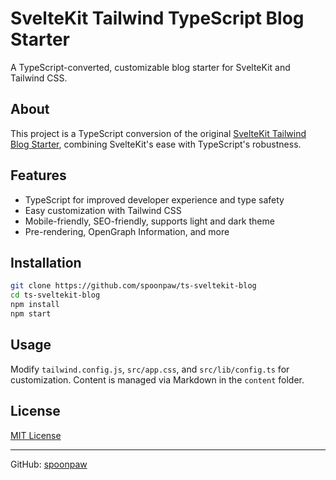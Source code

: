 
# SvelteKit Tailwind TypeScript Blog Starter

A TypeScript-converted, customizable blog starter for SvelteKit and Tailwind CSS.

## About

This project is a TypeScript conversion of the original [SvelteKit Tailwind Blog Starter](https://github.com/akiarostami/sveltekit-tailwind-blog-starter), combining SvelteKit's ease with TypeScript's robustness.

## Features

- TypeScript for improved developer experience and type safety
- Easy customization with Tailwind CSS
- Mobile-friendly, SEO-friendly, supports light and dark theme
- Pre-rendering, OpenGraph Information, and more

## Installation

```bash
git clone https://github.com/spoonpaw/ts-sveltekit-blog
cd ts-sveltekit-blog
npm install
npm start
```

## Usage

Modify `tailwind.config.js`, `src/app.css`, and `src/lib/config.ts` for customization. Content is managed via Markdown in the `content` folder.

## License

[MIT License](https://github.com/spoonpaw/ts-sveltekit-blog/blob/master/LICENSE)

---

GitHub: [spoonpaw](https://github.com/spoonpaw)
